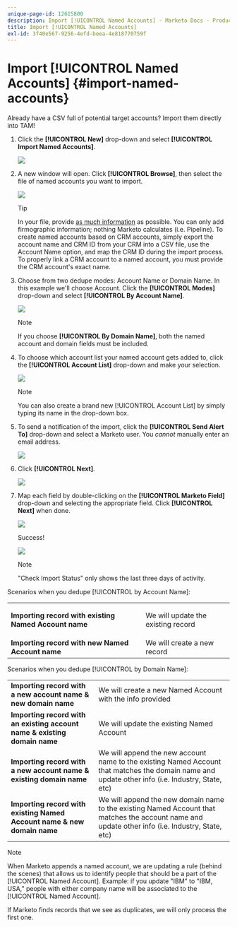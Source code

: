 ```yaml
---
unique-page-id: 12615800
description: Import [!UICONTROL Named Accounts] - Marketo Docs - Product Documentation
title: Import [!UICONTROL Named Accounts]
exl-id: 3f40e567-9256-4efd-beea-4e818770759f
---
```

# Import [!UICONTROL Named Accounts] {#import-named-accounts}

Already have a CSV full of potential target accounts? Import them directly into TAM!

1. Click the **[!UICONTROL New]** drop-down and select **[!UICONTROL Import Named Accounts]**.

   ![](assets/inaone.png)

1. A new window will open. Click **[!UICONTROL Browse]**, then select the file of named accounts you want to import.

   ![](assets/inatwo.png)

   >[!TIP]
   >
   >In your file, provide [as much information](/help/marketo/product-docs/target-account-management/target/named-accounts/named-account-overview.md#named-account-attributes) as possible. You can only add firmographic information; nothing Marketo calculates (i.e. Pipeline). To create named accounts based on CRM accounts, simply export the account name and CRM ID from your CRM into a CSV file, use the Account Name option, and map the CRM ID during the import process. To properly link a CRM account to a named account, you must provide the CRM account's exact name.

1. Choose from two dedupe modes: Account Name or Domain Name. In this example we'll choose Account. Click the **[!UICONTROL Modes]** drop-down and select **[!UICONTROL By Account Name]**.

   ![](assets/inathree.png)

   >[!NOTE]
   >
   >If you choose **[!UICONTROL By Domain Name]**, both the named account and domain fields must be included.

1. To choose which account list your named account gets added to, click the **[!UICONTROL Account List]** drop-down and make your selection.

   ![](assets/inafour.png)

   >[!NOTE]
   >
   >You can also create a brand new [!UICONTROL Account List] by simply typing its name in the drop-down box.

1. To send a notification of the import, click the **[!UICONTROL Send Alert To]** drop-down and select a Marketo user. You _cannot_ manually enter an email address.

   ![](assets/inafive-2.png)

1. Click **[!UICONTROL Next]**.

   ![](assets/inasix-2.png)

1. Map each field by double-clicking on the **[!UICONTROL Marketo Field]** drop-down and selecting the appropriate field. Click **[!UICONTROL Next]** when done.

   ![](assets/inaseven.png)

   Success!

   ![](assets/inanine.png)

   >[!NOTE]
   >
   >"Check Import Status" only shows the last three days of activity.

Scenarios when you dedupe [!UICONTROL by Account Name]:

<table> 
 <tbody> 
  <tr> 
   <td><strong>Importing record with existing <span class="uicontrol">Named Account</span> name</strong></td> 
   <td><p>We will update the existing record</p></td> 
  </tr> 
  <tr> 
   <td><strong>Importing record with new <span class="uicontrol">Named Account</span> name</strong></td> 
   <td>We will create a new record</td> 
  </tr> 
 </tbody> 
</table>

   Scenarios when you dedupe [!UICONTROL by Domain Name]:

<table> 
 <tbody> 
  <tr> 
   <td><strong>Importing record with a new account name & new domain name</strong></td> 
   <td>We will create a new <span class="uicontrol">Named Account</span> with the info provided</td> 
  </tr> 
  <tr> 
   <td><strong>Importing record with an existing account name & existing domain name</strong></td> 
   <td>We will update the existing <span class="uicontrol">Named Account</span></td> 
  </tr> 
   <tr> 
   <td><strong>Importing record with a new account name & existing domain name</strong></td> 
   <td>We will append the new account name to the existing <span class="uicontrol">Named Account</span> that matches the domain name and update other info (i.e. Industry, State, etc)</td> 
  </tr> 
  <tr> 
   <td><strong>Importing record with existing <span class="uicontrol">Named Account</span> name & new domain name</strong></td> 
   <td>We will append the new domain name to the existing <span class="uicontrol">Named Account</span> that matches the account name and update other info (i.e. Industry, State, etc)</td> 
  </tr> 
 </tbody> 
</table>

   >[!NOTE]
   >
   >When Marketo appends a named account, we are updating a rule (behind the scenes) that allows us to identify people that should be a part of the [!UICONTROL Named Account]. Example: if you update "IBM" to "IBM, USA," people with either company name will be associated to the [!UICONTROL Named Account].

   If Marketo finds records that we see as duplicates, we will only process the first one.

